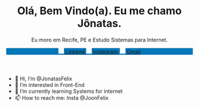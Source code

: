 <html>
  <head>
    <meta name="author" content="JonatasFelix">
    <!------------JONATAS FELIX---------------->
  </head>
  <body>
    <header>
      <h1 align="center";>Olá, Bem Vindo(a). Eu me chamo Jônatas.</h1>
      <p align="center";>Eu moro em Recife, PE e Estudo Sistemas para Internet.</p> 
      <div style="background-color:#0077b7;">
        <p align="center" style=";">
          <a href="http://linkedin.com/in/jonatasfelix">
            <img src="https://github.com/JonatasFelix/JonatasFelix/blob/main/linkedin.png" alt="linkend" width="15px">
            Linkend
          </a>
           <a href="http://linkedin.com/in/jonatasfelix" style="margin-right: 2px;">
            <img src="https://github.com/JonatasFelix/JonatasFelix/blob/main/linkedin.png" alt="linkend" width="15px">
            Instagram
          </a>
           <a href="http://linkedin.com/in/jonatasfelix">
            <img src="https://github.com/JonatasFelix/JonatasFelix/blob/main/linkedin.png" alt="linkend" width="15px">
            Gmail
          </a>
        </p>
      </div>
    </header>
  </body>
</html>





- 👋 Hi, I’m @JonatasFelix
- 👀 I’m interested in Front-End
- 🌱 I’m currently learning Systems for internet
- 📫 How to reach me: Insta @JoonFelix

<!---
JonatasFelix/JonatasFelix is a ✨ special ✨ repository because its `README.md` (this file) appears on your GitHub profile.
You can click the Preview link to take a look at your changes.
--->
